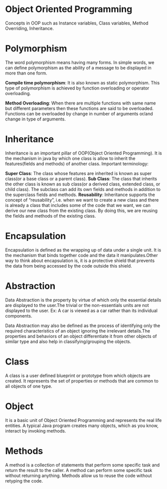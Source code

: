 # Object Oriented Programming
Concepts in OOP such as Instance variables, Class variables, Method Overriding, Inheritance.



# Polymorphism

The word polymorphism means having many forms. In simple words, we can define polymorphism as the ability of a message to be displayed in more than one form.

**Compile time polymorphism**: It is also known as static polymorphism. This type of polymorphism is achieved by function overloading or operator overloading.

**Method Overloading**: When there are multiple functions with same name but different parameters then these functions are said to be overloaded. Functions can be overloaded by change in number of arguments or/and change in type of arguments.

# Inheritance

Inheritance is an important pillar of OOP(Object Oriented Programming). It is the mechanism in java by which one class is allow to inherit the features(fields and methods) of another class.
Important terminology:

**Super Class**: The class whose features are inherited is known as super class(or a base class or a parent class).
**Sub Class**: The class that inherits the other class is known as sub class(or a derived class, extended class, or child class). The subclass can add its own fields and methods in addition to the superclass fields and methods.
**Reusability**: Inheritance supports the concept of “reusability”, i.e. when we want to create a new class and there is already a class that includes some of the code that we want, we can derive our new class from the existing class. By doing this, we are reusing the fields and methods of the existing class.


# Encapsulation

Encapsulation is defined as the wrapping up of data under a single unit. It is the mechanism that binds together code and the data it manipulates.Other way to think about encapsulation is, it is a protective shield that prevents the data from being accessed by the code outside this shield.


# Abstraction

Data Abstraction is the property by virtue of which only the essential details are displayed to the user.The trivial or the non-essentials units are not displayed to the user. Ex: A car is viewed as a car rather than its individual components.

Data Abstraction may also be defined as the process of identifying only the required characteristics of an object ignoring the irrelevant details.The properties and behaviors of an object differentiate it from other objects of similar type and also help in classifying/grouping the objects.

# Class

A class is a user defined blueprint or prototype from which objects are created.  It represents the set of properties or methods that are common to all objects of one type.


# Object

It is a basic unit of Object Oriented Programming and represents the real life entities.  A typical Java program creates many objects, which as you know, interact by invoking methods.

# Methods

A method is a collection of statements that perform some specific task and return the result to the caller. A method can perform some specific task without returning anything. Methods allow us to reuse the code without retyping the code.


